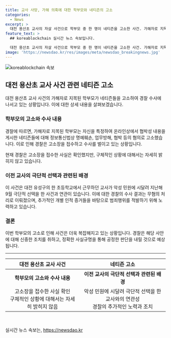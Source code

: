 ```yaml
---
title: 교사 사망, 가해 의혹에 대한 학부모와 네티즌의 고소
categories:
  - News
excerpt: >
  대전 용산초 교사의 자살 사건으로 학부모 중 한 명이 네티즌을 고소한 사건. 가해자로 지목된 학부모는 SNS에 자신을 특정해 추방을 요구하는 글을 올리고 협박성 문구를 내건 이들을 명예훼손, 업무방해, 협박 등 혐의로 고소했다. 경찰은 수사에 나서고, 지난해 교사의 자살 사건 관련하여 경찰이 무혐의 처분을 내린 10명도 포함되었다. 현재 경찰은 고소장을 접수하고 수사 중이다.
feature_text: >
  ## koreablockchain 실시간 뉴스 속보입니다.

  대전 용산초 교사의 자살 사건으로 학부모 중 한 명이 네티즌을 고소한 사건. 가해자로 지목된 학부모는 SNS에 자신을 특정해 추방을 요구하는 글을 올리고 협박성 문구를 내건 이들을 명예훼손, 업무방해, 협박 등 혐의로 고소했다. 경찰은 수사에 나서고, 지난해 교사의 자살 사건 관련하여 경찰이 무혐의 처분을 내린 10명도 포함되었다. 현재 경찰은 고소장을 접수하고 수사 중이다.
image: 'https://newsdao.kr/res/images/meta/newsdao_breakingnews.jpg'
---
```


<p><img src="https://newsdao.kr/res/images/meta/newsdao_breakingnews.jpg" alt="koreablockchain 속보" /></p>

<h2 data-ke-size="size26">대전 용산초 교사 사건 관련 네티즌 고소</h2>

<p data-ke-size="size16">대전 용산초 교사 사건의 가해자로 지목된 학부모가 네티즌들을 고소하여 경찰 수사에 나서고 있는 상황입니다. 이에 대한 상세 내용을 살펴보겠습니다.</p>

<h3>학부모의 고소와 수사 내용</h3>

<p data-ke-size="size16">경찰에 따르면, 가해자로 지목된 학부모는 자신을 특정하여 온라인상에서 협박성 내용을 게시한 네티즌들에 대해 정보통신법상 명예훼손, 업무방해, 협박 등의 혐의로 고소했습니다. 이로 인해 경찰은 고소장을 접수하고 수사를 벌이고 있는 상황입니다.</p>

<p data-ke-size="size16">현재 경찰은 고소장을 접수한 사실은 확인했지만, 구체적인 상황에 대해서는 자세히 밝히지 않고 있습니다.</p>

<h3>이전 교사의 극단적 선택과 관련된 배경</h3>

<p data-ke-size="size16">이 사건은 대전 유성구의 한 초등학교에서 근무하던 교사가 악성 민원에 시달려 지난해 9월 극단적 선택을 한 사건과 연관이 있습니다. 이에 대한 경찰의 수사 결과는 무혐의 처리로 이뤄졌으며, 추가적인 개별 인적 증거들을 바탕으로 범죄행위를 적발하기 위해 노력하고 있습니다.</p>

<h3>결론</h3>

<p data-ke-size="size16">이번 학부모의 고소로 인해 사건은 더욱 복잡해지고 있는 상황입니다. 경찰은 해당 사안에 대해 신중한 조치를 취하고, 정확한 사실규명을 통해 공정한 판단을 내릴 것으로 예상됩니다.</p>

<hr>

<table>
<thead>
<tr>
<th style="text-align: center;">대전 용산초 교사 사건</th>
<th style="text-align: center;">네티즌 고소</th>
</tr>
</thead>
<tbody>
<tr>
<td style="text-align: center; height: 17px;"><b>학부모의 고소와 수사 내용</b></td>
<td style="text-align: center; height: 17px;"><b>이전 교사의 극단적 선택과 관련된 배경</b></td>
</tr>
<tr>
<td style="text-align: center;">고소장을 접수한 사실 확인<br>구체적인 상황에 대해서는 자세히 밝히지 않음</td>
<td style="text-align: center;">악성 민원에 시달려 극단적 선택을 한 교사와의 연관성<br>경찰의 추가적인 노력과 조치</td>
</tr>
</tbody>
</table>

<p data-ke-size="size16">&nbsp;</p>
실시간 뉴스 속보는, <a href="https://newsdao.kr" rel="dofollow">https://newsdao.kr</a>


